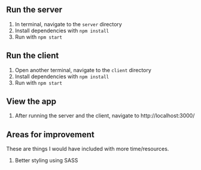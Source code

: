 ## Run the server
1. In terminal, navigate to the `server` directory
2. Install dependencies with `npm install`
3. Run with `npm start`

## Run the client
1. Open another terminal, navigate to the `client` directory
2. Install dependencies with `npm install`
3. Run with `npm start`

## View the app
1. After running the server and the client, navigate to http://localhost:3000/

## Areas for improvement
These are things I would have included with more time/resources.
1. Better styling using SASS

